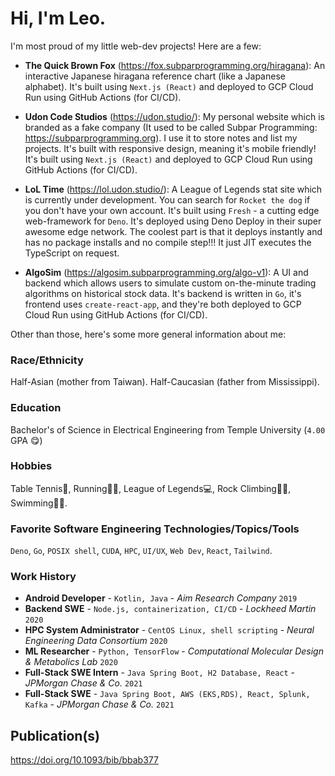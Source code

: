 # Hi, I'm Leo.

I'm most proud of my little web-dev projects! Here are a few:

- **The Quick Brown Fox** (https://fox.subparprogramming.org/hiragana): An interactive Japanese hiragana reference chart (like a Japanese alphabet). It's built using `Next.js (React)` and deployed to GCP Cloud Run using GitHub Actions (for CI/CD).

- **Udon Code Studios** (https://udon.studio/): My personal website which is branded as a fake company (It used to be called Subpar Programming: https://subparprogramming.org). I use it to store notes and list my projects. It's built with responsive design, meaning it's mobile friendly! It's built using `Next.js (React)` and deployed to GCP Cloud Run using GitHub Actions (for CI/CD).

- **LoL Time** (https://lol.udon.studio/): A League of Legends stat site which is currently under development. You can search for `Rocket the dog` if you don't have your own account. It's built using `Fresh` - a cutting edge web-framework for `Deno`. It's deployed using Deno Deploy in their super awesome edge network. The coolest part is that it deploys instantly and has no package installs and no compile step!!! It just JIT executes the TypeScript on request.

- **AlgoSim** (https://algosim.subparprogramming.org/algo-v1): A UI and backend which allows users to simulate custom on-the-minute trading algorithms on historical stock data. It's backend is written in `Go`, it's frontend uses `create-react-app`, and they're both deployed to GCP Cloud Run using GitHub Actions (for CI/CD).

Other than those, here's some more general information about me:

### Race/Ethnicity

Half-Asian (mother from Taiwan). Half-Caucasian (father from Mississippi).

### Education

Bachelor's of Science in Electrical Engineering from Temple University (`4.00` GPA 😋)

### Hobbies

Table Tennis🏓, Running🏃‍♂️, League of Legends💻, Rock Climbing🧗‍♂️, Swimming🏊‍♂️.

### Favorite Software Engineering Technologies/Topics/Tools

`Deno`, `Go`, `POSIX shell`, `CUDA`, `HPC`, `UI/UX`, `Web Dev`, `React`, `Tailwind`.

### Work History

- **Android Developer** - `Kotlin, Java` - _Aim Research Company_ `2019`
- **Backend SWE** - `Node.js, containerization, CI/CD` - _Lockheed Martin_ `2020`
- **HPC System Administrator** - `CentOS Linux, shell scripting` - _Neural Engineering Data Consortium_ `2020`
- **ML Researcher** - `Python, TensorFlow` - _Computational Molecular Design & Metabolics Lab_ `2020`
- **Full-Stack SWE Intern** - `Java Spring Boot, H2 Database, React` - _JPMorgan Chase & Co._ `2021`
- **Full-Stack SWE** - `Java Spring Boot, AWS (EKS,RDS), React, Splunk, Kafka` - _JPMorgan Chase & Co._ `2021`

## Publication(s)

https://doi.org/10.1093/bib/bbab377
